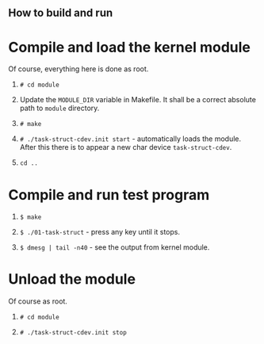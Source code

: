 ## How to build and run

# Compile and load the kernel module

Of course, everything here is done as root.

1. `# cd module`

2. Update the `MODULE_DIR` variable in Makefile. 
It shall be a correct absolute path to `module` directory.

3. `# make`

4. `# ./task-struct-cdev.init start` - automatically loads 
the module. After this there is to appear a new char device
`task-struct-cdev`.

4. `cd ..`

# Compile and run test program

1. `$ make`

2. `$ ./01-task-struct` - press any key until it stops.

3. `$ dmesg | tail -n40` - see the output from kernel module.

# Unload the module

Of course as root.

1. `# cd module`

2. `# ./task-struct-cdev.init stop`

